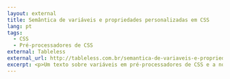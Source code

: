 ```yaml
---
layout: external
title: Semântica de variáveis e propriedades personalizadas em CSS
lang: pt
tags:
  - CSS
  - Pré-processadores de CSS
external: Tableless
external_url: http://tableless.com.br/semantica-de-variaveis-e-propriedades-personalizadas-em-css
excerpt: <p>Um texto sobre variáveis em pré-processadores de CSS e a nova especificação de variáveis para folhas de estilo.</p>
---
```

